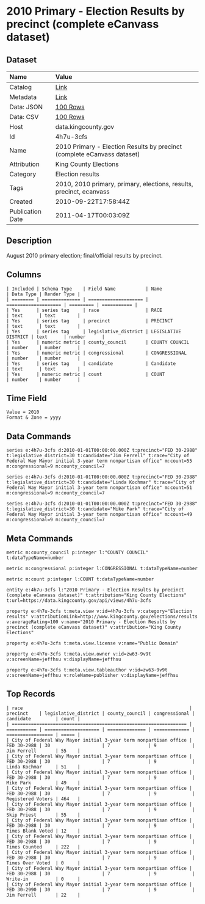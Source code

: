 # 2010 Primary - Election Results by precinct (complete eCanvass dataset)

## Dataset

| Name | Value |
| :--- | :---- |
| Catalog | [Link](https://catalog.data.gov/dataset/election-results-aug-2010-primary-election-1fff3) |
| Metadata | [Link](https://data.kingcounty.gov/api/views/4h7u-3cfs) |
| Data: JSON | [100 Rows](https://data.kingcounty.gov/api/views/4h7u-3cfs/rows.json?max_rows=100) |
| Data: CSV | [100 Rows](https://data.kingcounty.gov/api/views/4h7u-3cfs/rows.csv?max_rows=100) |
| Host | data.kingcounty.gov |
| Id | 4h7u-3cfs |
| Name | 2010 Primary - Election Results by precinct (complete eCanvass dataset) |
| Attribution | King County Elections |
| Category | Election results |
| Tags | 2010, 2010 primary, primary, elections, results, precinct, ecanvass |
| Created | 2010-09-22T17:58:44Z |
| Publication Date | 2011-04-17T00:03:09Z |

## Description

August 2010 primary election; final/official results by precinct.

## Columns

```ls
| Included | Schema Type    | Field Name           | Name                 | Data Type | Render Type |
| ======== | ============== | ==================== | ==================== | ========= | =========== |
| Yes      | series tag     | race                 | RACE                 | text      | text        |
| Yes      | series tag     | precinct             | PRECINCT             | text      | text        |
| Yes      | series tag     | legislative_district | LEGISLATIVE DISTRICT | text      | number      |
| Yes      | numeric metric | county_council       | COUNTY COUNCIL       | number    | number      |
| Yes      | numeric metric | congressional        | CONGRESSIONAL        | number    | number      |
| Yes      | series tag     | candidate            | Candidate            | text      | text        |
| Yes      | numeric metric | count                | COUNT                | number    | number      |
```

## Time Field

```ls
Value = 2010
Format & Zone = yyyy
```

## Data Commands

```ls
series e:4h7u-3cfs d:2010-01-01T00:00:00.000Z t:precinct="FED 30-2988" t:legislative_district=30 t:candidate="Jim Ferrell" t:race="City of Federal Way Mayor initial 3-year term nonpartisan office" m:count=55 m:congressional=9 m:county_council=7

series e:4h7u-3cfs d:2010-01-01T00:00:00.000Z t:precinct="FED 30-2988" t:legislative_district=30 t:candidate="Linda Kochmar" t:race="City of Federal Way Mayor initial 3-year term nonpartisan office" m:count=51 m:congressional=9 m:county_council=7

series e:4h7u-3cfs d:2010-01-01T00:00:00.000Z t:precinct="FED 30-2988" t:legislative_district=30 t:candidate="Mike Park" t:race="City of Federal Way Mayor initial 3-year term nonpartisan office" m:count=49 m:congressional=9 m:county_council=7
```

## Meta Commands

```ls
metric m:county_council p:integer l:"COUNTY COUNCIL" t:dataTypeName=number

metric m:congressional p:integer l:CONGRESSIONAL t:dataTypeName=number

metric m:count p:integer l:COUNT t:dataTypeName=number

entity e:4h7u-3cfs l:"2010 Primary - Election Results by precinct (complete eCanvass dataset)" t:attribution="King County Elections" t:url=https://data.kingcounty.gov/api/views/4h7u-3cfs

property e:4h7u-3cfs t:meta.view v:id=4h7u-3cfs v:category="Election results" v:attributionLink=http://www.kingcounty.gov/elections/results v:averageRating=100 v:name="2010 Primary - Election Results by precinct (complete eCanvass dataset)" v:attribution="King County Elections"

property e:4h7u-3cfs t:meta.view.license v:name="Public Domain"

property e:4h7u-3cfs t:meta.view.owner v:id=zw63-9v9t v:screenName=jeffhsu v:displayName=jeffhsu

property e:4h7u-3cfs t:meta.view.tableauthor v:id=zw63-9v9t v:screenName=jeffhsu v:roleName=publisher v:displayName=jeffhsu
```

## Top Records

```ls
| race                                                             | precinct    | legislative_district | county_council | congressional | candidate         | count | 
| ================================================================ | =========== | ==================== | ============== | ============= | ================= | ===== | 
| City of Federal Way Mayor initial 3-year term nonpartisan office | FED 30-2988 | 30                   | 7              | 9             | Jim Ferrell       | 55    | 
| City of Federal Way Mayor initial 3-year term nonpartisan office | FED 30-2988 | 30                   | 7              | 9             | Linda Kochmar     | 51    | 
| City of Federal Way Mayor initial 3-year term nonpartisan office | FED 30-2988 | 30                   | 7              | 9             | Mike Park         | 49    | 
| City of Federal Way Mayor initial 3-year term nonpartisan office | FED 30-2988 | 30                   | 7              | 9             | Registered Voters | 464   | 
| City of Federal Way Mayor initial 3-year term nonpartisan office | FED 30-2988 | 30                   | 7              | 9             | Skip Priest       | 55    | 
| City of Federal Way Mayor initial 3-year term nonpartisan office | FED 30-2988 | 30                   | 7              | 9             | Times Blank Voted | 12    | 
| City of Federal Way Mayor initial 3-year term nonpartisan office | FED 30-2988 | 30                   | 7              | 9             | Times Counted     | 222   | 
| City of Federal Way Mayor initial 3-year term nonpartisan office | FED 30-2988 | 30                   | 7              | 9             | Times Over Voted  | 0     | 
| City of Federal Way Mayor initial 3-year term nonpartisan office | FED 30-2988 | 30                   | 7              | 9             | Write-in          | 0     | 
| City of Federal Way Mayor initial 3-year term nonpartisan office | FED 30-2990 | 30                   | 7              | 9             | Jim Ferrell       | 22    | 
```